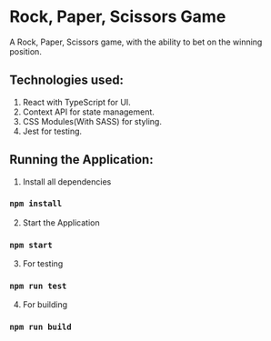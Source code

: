 # Rock, Paper, Scissors Game

A Rock, Paper, Scissors game, with the ability to bet on the winning position.

## Technologies used:

1. React with TypeScript for UI.
2. Context API for state management.
3. CSS Modules(With SASS) for styling.
4. Jest for testing.

## Running the Application:

1. Install all dependencies

### `npm install`

2. Start the Application

### `npm start`

3. For testing

### `npm run test`

4. For building

### `npm run build`
